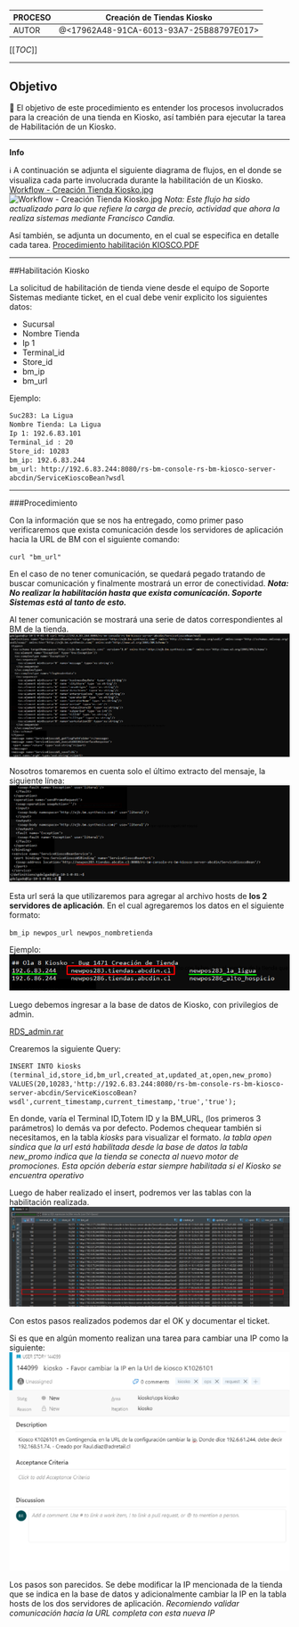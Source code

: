 | PROCESO | Creación de Tiendas Kiosko |
|--|--|
|  AUTOR| @<17962A48-91CA-6013-93A7-25B88797E017>  |


[[_TOC_]]

----

## **Objetivo** 
:dart: El objetivo de este procedimiento es entender los procesos involucrados para la creación de una tienda en Kiosko, así también para ejecutar la tarea de Habilitación de un Kiosko.

----
**Info** 

:information_source: A continuación se adjunta el siguiente diagrama de flujos, en el donde se visualiza cada parte involucrada durante la habilitación de un Kiosko.
[Workflow - Creación Tienda Kiosko.jpg](/.attachments/Workflow%20-%20Creación%20Tienda%20Kiosko-ec538180-37b3-4670-9460-814deb3693ef.jpg)
 ![Workflow - Creación Tienda Kiosko.jpg](/.attachments/Workflow%20-%20Creación%20Tienda%20Kiosko-1da31c27-98cb-4d08-8ccc-a8fa8ee8f495.jpg)
_Nota: Este flujo ha sido actualizado para lo que refiere la carga de precio, actividad que ahora la realiza sistemas mediante Francisco Candia._


Así también, se adjunta un documento, en el cual se especifica en detalle cada tarea.
[Procedimiento habilitación KIOSCO.PDF](/.attachments/Procedimiento%20habilitación%20KIOSCO-dccbf97d-f4ea-4901-a9ea-f892a2fff394.PDF)

----
##Habilitación Kiosko

La solicitud de habilitación de tienda viene desde el equipo de Soporte Sistemas mediante ticket, en el cual debe venir explicito los siguientes datos:
 
- Sucursal
- Nombre Tienda
- Ip 1
- Terminal_id
- Store_id
- bm_ip
- bm_url


Ejemplo:

```
Suc283: La Ligua 
Nombre Tienda: La Ligua 
Ip 1: 192.6.83.101 
Terminal_id : 20 
Store_id: 10283 
bm_ip: 192.6.83.244 
bm_url: http://192.6.83.244:8080/rs-bm-console-rs-bm-kiosco-server-abcdin/ServiceKioscoBean?wsdl
```
----

###Procedimiento

Con la información que se nos ha entregado, como primer paso verificaremos que exista comunicación desde los servidores de aplicación hacia la URL de BM con el siguiente comando:

`curl "bm_url"`

En el caso de no tener comunicación, se quedará pegado tratando de buscar comunicación y finalmente mostrará un error de conectividad.
**_Nota: No realizar la habilitación hasta que exista comunicación. Soporte Sistemas está al tanto de esto._**

Al tener comunicación se mostrará una serie de datos correspondientes al BM de la tienda.
![image.png](/.attachments/image-7a770251-db56-4972-a607-b014c4348d4e.png)

Nosotros tomaremos en cuenta solo el último extracto del mensaje, la siguiente línea:
![image.png](/.attachments/image-091140f9-9e75-417b-b56c-5173963a2216.png)

Esta url será la que utilizaremos para agregar al archivo hosts de **los 2 servidores de aplicación**. En el cual agregaremos los datos en el siguiente formato:

`bm_ip newpos_url newpos_nombretienda`

Ejemplo:
![image.png](/.attachments/image-d987fcdd-5ae1-48f8-a4b3-abbb30970997.png)

Luego debemos ingresar a la base de datos de Kiosko, con privilegios de admin.

[RDS_admin.rar](/.attachments/RDS_admin-92ef0186-b3c3-4de4-8f69-25a3dc40ac06.rar)

Crearemos la siguiente Query:

```
INSERT INTO kiosks (terminal_id,store_id,bm_url,created_at,updated_at,open,new_promo)
VALUES(20,10283,'http://192.6.83.244:8080/rs-bm-console-rs-bm-kiosco-server-abcdin/ServiceKioscoBean?wsdl',current_timestamp,current_timestamp,'true','true');

```
En donde, varía el Terminal ID,Totem ID y la BM_URL, (los primeros 3 parámetros) lo demás va por defecto. Podemos chequear también si necesitamos, en la tabla _kiosks_ para visualizar el formato.
*la tabla open sindica que la url está habilitada desde la base de datos*
*la tabla new_promo indica que la tienda se conecta al nuevo motor de promociones. Esta opción debería estar siempre habilitada si el Kiosko se encuentra operativo*

Luego de haber realizado el insert, podremos ver las tablas con la habilitación realizada.
![image.png](/.attachments/image-fcdbd5a4-f0c0-4593-9fa7-fa49d81e6843.png)

Con estos pasos realizados podemos dar el OK y documentar el ticket.

Si es que en algún momento realizan una tarea para cambiar una IP como la siguiente:
![image.png](/.attachments/image-5a0f182d-e73b-440f-8b14-388df07b74cd.png)

Los pasos son parecidos.
Se debe modificar la IP mencionada de la tienda que se indica en la base de datos y adicionalmente cambiar la IP en la tabla hosts de los dos servidores de aplicación.
*Recomiendo validar comunicación hacia la URL completa con esta nueva IP*
